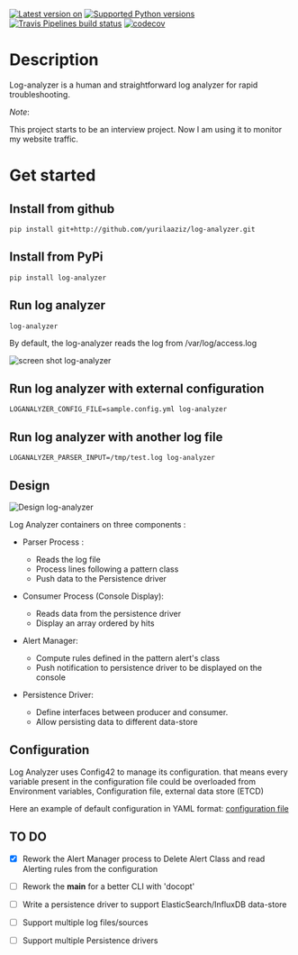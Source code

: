 [![Latest version on](https://badge.fury.io/py/log-analyzer.svg)](https://badge.fury.io/py/log-analyzer)
[![Supported Python versions](https://img.shields.io/pypi/pyversions/log-analyzer.svg)](https://pypi.org/project/log-analyzer/)
[![Travis Pipelines build status](https://img.shields.io/travis/com/yurilaaziz/log-analyzer.svg)](https://travis-ci.com/yurilaaziz/log-analyzer/)
[![codecov](https://codecov.io/gh/yurilaaziz/log-analyzer/branch/master/graph/badge.svg)](https://codecov.io/gh/yurilaaziz/log-analyzer)

# Description
Log-analyzer is a human and straightforward log analyzer for rapid troubleshooting.

*Note*:

This project starts to be an interview project. Now I am using it to monitor my website traffic.

# Get started 

## Install from github 
```
pip install git+http://github.com/yurilaaziz/log-analyzer.git

```

## Install from PyPi 
```
pip install log-analyzer

```

## Run log analyzer
````commandline
log-analyzer 
````
By default, the log-analyzer reads the log from /var/log/access.log

![screen shot log-analyzer](artwork/screenshot.png)


## Run log analyzer with external configuration
````commandline
LOGANALYZER_CONFIG_FILE=sample.config.yml log-analyzer 
````

## Run log analyzer with another log file
````commandline
LOGANALYZER_PARSER_INPUT=/tmp/test.log log-analyzer 
````

## Design 
![Design log-analyzer](artwork/design.png)


Log Analyzer containers on three components : 
* Parser Process : 
   * Reads the log file 
   * Process lines following a pattern class
   * Push data to the Persistence driver
* Consumer Process (Console Display):
   * Reads data from the persistence driver
   * Display an array ordered by hits 
* Alert Manager:
   * Compute rules defined in the pattern alert's class
   * Push notification to persistence driver to be displayed on the console   
   
* Persistence Driver:
   * Define interfaces between producer and consumer.
   * Allow persisting data to different data-store 

## Configuration 

Log Analyzer uses Config42 to manage its configuration. that means every variable present in the configuration file could be overloaded from 
Environment variables, Configuration file, external data store (ETCD)

Here an example of default configuration in YAML format:
[configuration file](sample.config.yml)


## TO DO 
- [x] Rework the Alert Manager process to Delete Alert Class and read Alerting rules from the configuration 
- [ ] Rework the __main__ for a better CLI with 'docopt' 
- [ ] Write a persistence driver to support ElasticSearch/InfluxDB data-store
- [ ] Support multiple log files/sources
- [ ] Support multiple Persistence drivers







